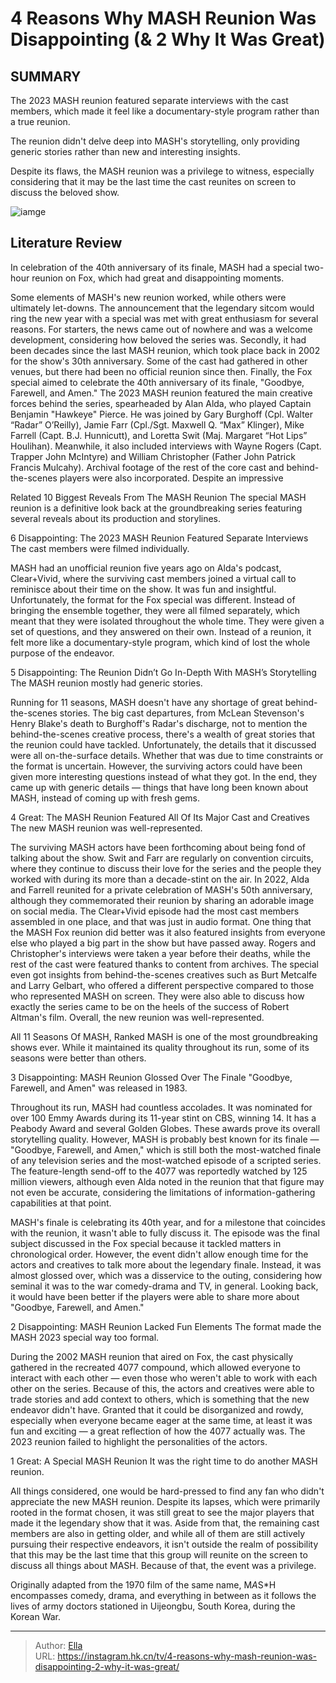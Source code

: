 # 4 Reasons Why MASH Reunion Was Disappointing (&amp; 2 Why It Was Great)


## SUMMARY 


 The 2023 MASH reunion featured separate interviews with the cast members, which made it feel like a documentary-style program rather than a true reunion. 


 The reunion didn&#39;t delve deep into MASH&#39;s storytelling, only providing generic stories rather than new and interesting insights. 


 Despite its flaws, the MASH reunion was a privilege to witness, especially considering that it may be the last time the cast reunites on screen to discuss the beloved show. 

![iamge](https://static1.srcdn.com/wordpress/wp-content/uploads/wm/2024/01/mash-reunion-disappointing-great-reasons.jpg)

## Literature Review
In celebration of the 40th anniversary of its finale, MASH had a special two-hour reunion on Fox, which had great and disappointing moments. 




Some elements of MASH&#39;s new reunion worked, while others were ultimately let-downs. The announcement that the legendary sitcom would ring the new year with a special was met with great enthusiasm for several reasons. For starters, the news came out of nowhere and was a welcome development, considering how beloved the series was. Secondly, it had been decades since the last MASH reunion, which took place back in 2002 for the show&#39;s 30th anniversary. Some of the cast had gathered in other venues, but there had been no official reunion since then. Finally, the Fox special aimed to celebrate the 40th anniversary of its finale, &#34;Goodbye, Farewell, and Amen.&#34;
The 2023 MASH reunion featured the main creative forces behind the series, spearheaded by Alan Alda, who played Captain Benjamin &#34;Hawkeye&#34; Pierce. He was joined by Gary Burghoff (Cpl. Walter “Radar” O’Reilly), Jamie Farr (Cpl./Sgt. Maxwell Q. “Max” Klinger), Mike Farrell (Capt. B.J. Hunnicutt), and Loretta Swit (Maj. Margaret “Hot Lips” Houlihan). Meanwhile, it also included interviews with Wayne Rogers (Capt. Trapper John McIntyre) and William Christopher (Father John Patrick Francis Mulcahy). Archival footage of the rest of the core cast and behind-the-scenes players were also incorporated. Despite an impressive
            
Related
 10 Biggest Reveals From The MASH Reunion 
The special MASH reunion is a definitive look back at the groundbreaking series featuring several reveals about its production and storylines.




 6  Disappointing: The 2023 MASH Reunion Featured Separate Interviews 
The cast members were filmed individually.
        

MASH had an unofficial reunion five years ago on Alda&#39;s podcast, Clear&#43;Vivid, where the surviving cast members joined a virtual call to reminisce about their time on the show. It was fun and insightful. Unfortunately, the format for the Fox special was different. Instead of bringing the ensemble together, they were all filmed separately, which meant that they were isolated throughout the whole time. They were given a set of questions, and they answered on their own. Instead of a reunion, it felt more like a documentary-style program, which kind of lost the whole purpose of the endeavor.



 5  Disappointing: The Reunion Didn’t Go In-Depth With MASH’s Storytelling 
The MASH reunion mostly had generic stories.





Running for 11 seasons, MASH doesn&#39;t have any shortage of great behind-the-scenes stories. The big cast departures, from McLean Stevenson&#39;s Henry Blake&#39;s death to Burghoff&#39;s Radar&#39;s discharge, not to mention the behind-the-scenes creative process, there&#39;s a wealth of great stories that the reunion could have tackled. Unfortunately, the details that it discussed were all on-the-surface details. Whether that was due to time constraints or the format is uncertain. However, the surviving actors could have been given more interesting questions instead of what they got. In the end, they came up with generic details — things that have long been known about MASH, instead of coming up with fresh gems.




 4  Great: The MASH Reunion Featured All Of Its Major Cast and Creatives 
The new MASH reunion was well-represented.
        

The surviving MASH actors have been forthcoming about being fond of talking about the show. Swit and Farr are regularly on convention circuits, where they continue to discuss their love for the series and the people they worked with during its more than a decade-stint on the air. In 2022, Alda and Farrell reunited for a private celebration of MASH&#39;s 50th anniversary, although they commemorated their reunion by sharing an adorable image on social media. The Clear&#43;Vivid episode had the most cast members assembled in one place, and that was just in audio format.
One thing that the MASH Fox reunion did better was it also featured insights from everyone else who played a big part in the show but have passed away. Rogers and Christopher&#39;s interviews were taken a year before their deaths, while the rest of the cast were featured thanks to content from archives. The special even got insights from behind-the-scenes creatives such as Burt Metcalfe and Larry Gelbart, who offered a different perspective compared to those who represented MASH on screen. They were also able to discuss how exactly the series came to be on the heels of the success of Robert Altman&#39;s film. Overall, the new reunion was well-represented.
            

 All 11 Seasons Of MASH, Ranked 
MASH is one of the most groundbreaking shows ever. While it maintained its quality throughout its run, some of its seasons were better than others.


 3  Disappointing: MASH Reunion Glossed Over The Finale 
&#34;Goodbye, Farewell, and Amen&#34; was released in 1983.
        

Throughout its run, MASH had countless accolades. It was nominated for over 100 Emmy Awards during its 11-year stint on CBS, winning 14. It has a Peabody Award and several Golden Globes. These awards prove its overall storytelling quality. However, MASH is probably best known for its finale — &#34;Goodbye, Farewell, and Amen,&#34; which is still both the most-watched finale of any television series and the most-watched episode of a scripted series. The feature-length send-off to the 4077 was reportedly watched by 125 million viewers, although even Alda noted in the reunion that that figure may not even be accurate, considering the limitations of information-gathering capabilities at that point.


MASH&#39;s finale is celebrating its 40th year, and for a milestone that coincides with the reunion, it wasn&#39;t able to fully discuss it. The episode was the final subject discussed in the Fox special because it tackled matters in chronological order. However, the event didn&#39;t allow enough time for the actors and creatives to talk more about the legendary finale. Instead, it was almost glossed over, which was a disservice to the outing, considering how seminal it was to the war comedy-drama and TV, in general. Looking back, it would have been better if the players were able to share more about &#34;Goodbye, Farewell, and Amen.&#34;





 2  Disappointing: MASH Reunion Lacked Fun Elements 
The format made the MASH 2023 special way too formal.
        

During the 2002 MASH reunion that aired on Fox, the cast physically gathered in the recreated 4077 compound, which allowed everyone to interact with each other — even those who weren&#39;t able to work with each other on the series. Because of this, the actors and creatives were able to trade stories and add context to others, which is something that the new endeavor didn&#39;t have. Granted that it could be disorganized and rowdy, especially when everyone became eager at the same time, at least it was fun and exciting — a great reflection of how the 4077 actually was. The 2023 reunion failed to highlight the personalities of the actors.



 1  Great: A Special MASH Reunion 
It was the right time to do another MASH reunion.



All things considered, one would be hard-pressed to find any fan who didn&#39;t appreciate the new MASH reunion. Despite its lapses, which were primarily rooted in the format chosen, it was still great to see the major players that made it the legendary show that it was. Aside from that, the remaining cast members are also in getting older, and while all of them are still actively pursuing their respective endeavors, it isn&#39;t outside the realm of possibility that this may be the last time that this group will reunite on the screen to discuss all things about MASH. Because of that, the event was a privilege.
        


Originally adapted from the 1970 film of the same name, M*A*S*H encompasses comedy, drama, and everything in between as it follows the lives of army doctors stationed in Uijeongbu, South Korea, during the Korean War.


---

> Author: [Ella](https://instagram.hk.cn/)  
> URL: https://instagram.hk.cn/tv/4-reasons-why-mash-reunion-was-disappointing-2-why-it-was-great/  

